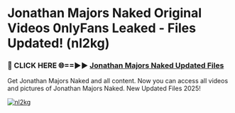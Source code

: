 # Jonathan Majors Naked Original Videos 0nlyFans Leaked - Files Updated! (nl2kg)

<h3>🔴 CLICK HERE 🌐==►► <a href="https://tinyurl.com/up5wt9bj" rel="nofollow">Jonathan Majors Naked Updated Files</a></h3>

Get Jonathan Majors Naked and all content. Now you can access all videos and pictures of Jonathan Majors Naked. New Updated Files 2025!

[![nl2kg](https://i.imgur.com/ABiUzMV.gif)](https://tinyurl.com/up5wt9bj)

